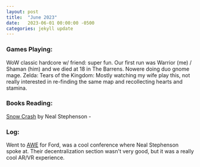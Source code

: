 ```yaml
---
layout: post
title:  "June 2023"
date:   2023-06-01 00:00:00 -0500
categories: jekyll update
---
```


### Games Playing:
WoW classic hardcore w/ friend: super fun. Our first run was Warrior (me) / Shaman (him) and we died at 18 in The Barrens. Nowere doing duo gnome mage.
Zelda: Tears of the Kingdom: Mostly watching my wife play this, not really interested in re-finding the same map and recollecting hearts and stamina.

### Books Reading:
[Snow Crash][sc] by Neal Stephenson -


### Log:
Went to [AWE][awe] for Ford, was a cool conference where Neal Stephenson spoke at. Their decentralization section wasn't very good, but it was a really cool AR/VR experience.

[sc]: https://www.amazon.com/Snow-Crash-Neal-Stephenson-audiobook/dp/B00005NZJA/ref=sr_1_1?crid=HQ5YMLDIRMAC&keywords=Snow+Crash&qid=1686181343&sprefix=snow+crash%2Caps%2C116&sr=8-1
[awe]: https://www.awexr.com/
